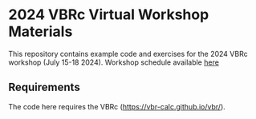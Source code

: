 # 2024 VBRc Virtual Workshop Materials 

This repository contains example code and exercises for the 2024 VBRc workshop (July 15-18 2024). Workshop schedule available [here](https://docs.google.com/document/d/1s9IZf7_B8hd9vwrgVe7HB32SytMeXd55HOiSatlX3A0/edit#heading=h.rvkqt0klftsx)

## Requirements 

The code here requires the VBRc (https://vbr-calc.github.io/vbr/).



